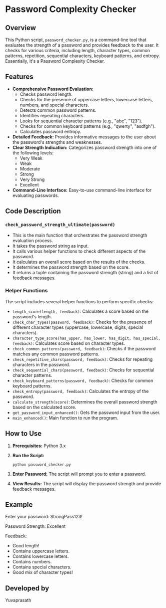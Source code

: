 # Password Complexity Checker

## Overview

This Python script, `password_checker.py`, is a command-line tool that evaluates the strength of a password and provides feedback to the user. It checks for various criteria, including length, character types, common patterns, repetition, sequential characters, keyboard patterns, and entropy.  Essentially, it's a Password Complexity Checker.

## Features

* **Comprehensive Password Evaluation:**
    * Checks password length.
    * Checks for the presence of uppercase letters, lowercase letters, numbers, and special characters.
    * Detects common password patterns.
    * Identifies repeating characters.
    * Looks for sequential character patterns (e.g., "abc", "123").
    * Checks for common keyboard patterns (e.g., "qwerty", "asdfgh").
    * Calculates password entropy.
* **Detailed Feedback:** Provides informative messages to the user about the password's strengths and weaknesses.
* **Clear Strength Indication:** Categorizes password strength into one of the following levels:
    * Very Weak
    * Weak
    * Moderate
    * Strong
    * Very Strong
    * Excellent
* **Command-Line Interface:** Easy-to-use command-line interface for evaluating passwords.

## Code Description

### `check_password_strength_ultimate(password)`

* This is the main function that orchestrates the password strength evaluation process.
* It takes the password string as input.
* It calls various helper functions to check different aspects of the password.
* It calculates an overall score based on the results of the checks.
* It determines the password strength based on the score.
* It returns a tuple containing the password strength (string) and a list of feedback messages.

### Helper Functions

The script includes several helper functions to perform specific checks:

* `length_score(length, feedback)`: Calculates a score based on the password's length.
* `check_char_types(password, feedback)`: Checks for the presence of different character types (uppercase, lowercase, digits, special characters).
* `character_type_score(has_upper, has_lower, has_digit, has_special, feedback)`: Calculates score based on character types.
* `check_common_patterns(password, feedback)`: Checks if the password matches any common password patterns.
* `check_repetitive_chars(password, feedback)`: Checks for repeating characters in the password.
* `check_sequential_chars(password, feedback)`: Checks for sequential character patterns.
* `check_keyboard_patterns(password, feedback)`: Checks for common keyboard patterns.
* `check_entropy(password, feedback)`: Calculates the entropy of the password.
* `calculate_strength(score)`: Determines the overall password strength based on the calculated score.
* `get_password_input_enhanced()`: Gets the password input from the user.
* `main_enhanced()`: Main function to run the program.

## How to Use

1.  **Prerequisites:** Python 3.x
2.  **Run the Script:**

    ```
    python password_checker.py
    ```
3.  **Enter Password:** The script will prompt you to enter a password.
4.  **View Results:** The script will display the password strength and provide feedback messages.

## Example

Enter your password: StrongPass123!

Password Strength: Excellent

Feedback:

* Good length!
* Contains uppercase letters.
* Contains lowercase letters.
* Contains numbers.
* Contains special characters.
* Good mix of character types!

## Developed by

Yuvaprasath

